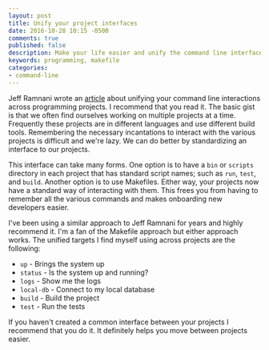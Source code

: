 ```yaml
---
layout: post
title: Unify your project interfaces
date: 2016-10-28 10:15 -0500
comments: true
published: false
description: Make your life easier and unify the command line interface to working on your projects.
keywords: programming, makefile
categories: 
- command-line
---
```


Jeff Ramnani wrote an [article](https://jefframnani.com/project-build-protocol/) about unifying your command line interactions across programming projects. I recommend that you read it. The basic gist is that we often find ourselves working on multiple projects at a time. Frequently these projects are in different languages and use different build tools. Remembering the necessary incantations to interact with the various projects is difficult and we're lazy. We can do better by standardizing an interface to our projects.

This interface can take many forms. One option is to have a `bin` or `scripts` directory in each project that has standard script names; such as `run`, `test`, and `build`. Another option is to use Makefiles. Either way, your projects now have a standard way of interacting with them. This frees you from having to remember all the various commands and makes onboarding new developers easier.

I've been using a similar approach to Jeff Ramnani for years and highly recommend it. I'm a fan of the Makefile approach but either approach works. The unified targets I find myself using across projects are the following:

- `up` - Brings the system up
- `status` - Is the system up and running?
- `logs` - Show me the logs
- `local-db` - Connect to my local database
- `build` - Build the project
- `test` - Run the tests

If you haven't created a common interface between your projects I recommend that you do it. It definitely helps you move between projects easier.

